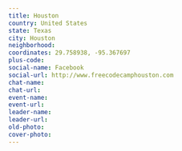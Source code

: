 ```yaml
---
title: Houston
country: United States
state: Texas
city: Houston
neighborhood: 
coordinates: 29.758938, -95.367697
plus-code:
social-name: Facebook
social-url: http://www.freecodecamphouston.com
chat-name:
chat-url:
event-name:
event-url:
leader-name:
leader-url:
old-photo: 
cover-photo:
---
```

